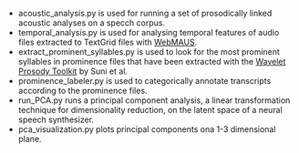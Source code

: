- acoustic_analysis.py is used for running a set of prosodically linked acoustic analyses on a specch corpus.
- temporal_analysis.py is used for analysing temporal features of audio files extracted to TextGrid files with [WebMAUS](https://clarin.phonetik.uni-muenchen.de/BASWebServices/interface/WebMAUSBasic).
- extract_prominent_syllables.py is used to look for the most prominent syllables in prominence files that have been extracted with the [Wavelet Prosody Toolkit](https://github.com/asuni/wavelet_prosody_toolkit) by Suni et al.
- prominence_labeler.py is used to categorically annotate transcripts according to the prominence files.
- run_PCA.py runs a principal component analysis, a linear transformation technique for dimensionality reduction, on the latent space of a neural speech synthesizer.
- pca_visualization.py plots principal components ona 1-3 dimensional plane.
